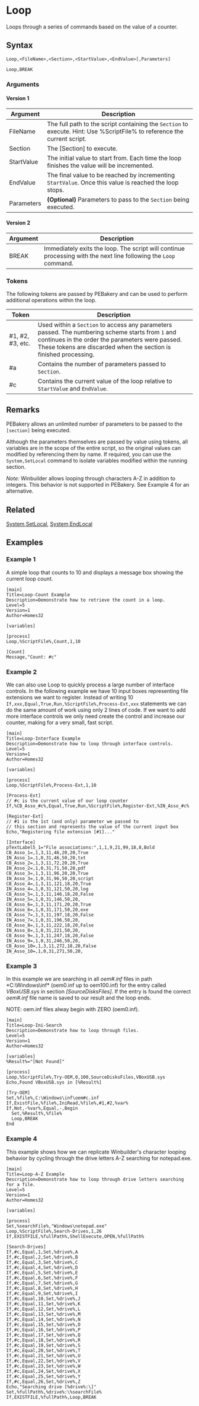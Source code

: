 # Loop

Loops through a series of commands based on the value of a counter.

## Syntax

```pebakery
Loop,<FileName>,<Section>,<StartValue>,<EndValue>[,Parameters]
```

```pebakery
Loop,BREAK
```

### Arguments

#### Version 1

| Argument | Description |
| --- | --- |
| FileName | The full path to the script containing the `Section` to execute. Hint: Use %ScriptFile% to reference the current script. |
| Section | The [Section] to execute. |
| StartValue | The initial value to start from. Each time the loop finishes the value will be incremented. |
| EndValue |  The final value to be reached by incrementing `StartValue`. Once this value is reached the loop stops. |
| Parameters | **(Optional)** Parameters to pass to the `Section` being executed. |

#### Version 2

| Argument | Description |
| --- | --- |
| BREAK | Immediately exits the loop. The script will continue processing with the next line following the `Loop` command. |

### Tokens

The following tokens are passed by PEBakery and can be used to perform additional operations within the loop.

| Token | Description |
| --- | --- |
| #1, #2, #3, etc. | Used within a `Section` to access any parameters passed. The numbering scheme starts from `1` and continues in the order the parameters were passed. These tokens are discarded when the section is finished processing. |
| #a | Contains the number of parameters passed to `Section`. |
| #c | Contains the current value of the loop relative to `StartValue` and `EndValue`. |

## Remarks

PEBakery allows an unlimited number of parameters to be passed to the `[section]` being executed.

Although the parameters themselves are passed by value using tokens, all variables are in the scope of the entire script, so the original values can modified by referencing them by name. If required, you can use the `System,SetLocal` command to isolate variables modified within the running section.

*Note:* Winbuilder allows looping through characters A-Z in addition to integers. This behavior is not supported in PEBakery. See Example 4 for an alternative.

## Related

[System,SetLocal](../12_System/SetLocal.md), [System,EndLocal](../12_System/EndLocal.md)

## Examples

### Example 1

A simple loop that counts to 10 and displays a message box showing the current loop count.

```pebakery
[main]
Title=Loop-Count Example
Description=Demonstrate how to retrieve the count in a loop.
Level=5
Version=1
Author=Homes32

[variables]

[process]
Loop,%ScriptFile%,Count,1,10

[Count]
Message,"Count: #c"
```

### Example 2

We can also use Loop to quickly process a large number of interface controls. In the following example we have 10 input boxes representing file extensions we want to register. Instead of writing 10 `If,xxx,Equal,True,Run,%ScriptFile%,Process-Ext,xxx` statements we can do the same amount of work using only 2 lines of code. If we want to add more interface controls we only need create the control and increase our counter, making for a very small, fast script.

```pebakery
[main]
Title=Loop-Interface Example
Description=Demonstrate how to loop through interface controls.
Level=5
Version=1
Author=Homes32

[variables]

[process]
Loop,%ScriptFile%,Process-Ext,1,10

[Process-Ext]
// #c is the current value of our loop counter
If,%CB_Asso_#c%,Equal,True,Run,%ScriptFile%,Register-Ext,%IN_Asso_#c%

[Register-Ext]
// #1 is the 1st (and only) parameter we passed to
// this section and represents the value of the current input box
Echo,"Registering file extension [#1]..."

[Interface]
pTextLabel5_1="File associations:",1,1,9,21,99,18,8,Bold
CB_Asso_1=,1,3,11,46,20,20,True
IN_Asso_1=,1,0,31,46,50,20,txt
CB_Asso_2=,1,3,11,72,20,20,True
IN_Asso_2=,1,0,31,71,50,20,pdf
CB_Asso_3=,1,3,11,96,20,20,True
IN_Asso_3=,1,0,31,96,50,20,script
CB_Asso_4=,1,3,11,121,18,20,True
IN_Asso_4=,1,0,31,121,50,20,log
CB_Asso_5=,1,3,11,146,18,20,False
IN_Asso_5=,1,0,31,146,50,20,
CB_Asso_6=,1,3,11,171,20,20,True
IN_Asso_6=,1,0,31,171,50,20,exe
CB_Asso_7=,1,3,11,197,18,20,False
IN_Asso_7=,1,0,31,196,50,20,
CB_Asso_8=,1,3,11,222,18,20,False
IN_Asso_8=,1,0,31,221,50,20,
CB_Asso_9=,1,3,11,247,18,20,False
IN_Asso_9=,1,0,31,246,50,20,
CB_Asso_10=,1,3,11,272,18,20,False
IN_Asso_10=,1,0,31,271,50,20,
```

### Example 3

In this example we are searching in all *oem#.inf* files in path *C:\Windows\inf\* (oem0.inf up to oem100.inf) for the entry called *VBoxUSB.sys* in section *[SourceDisksFiles]*. If the entry is found the correct *oem#.inf* file name is saved to our result and the loop ends.

NOTE: oem.inf files alway begin with ZERO (oem0.inf).

```pebakery
[main]
Title=Loop-Ini-Search
Description=Demonstrate how to loop through files.
Level=5
Version=1
Author=Homes32

[variables]
%Result%="[Not Found]"

[process]
Loop,%ScriptFile%,Try-OEM,0,100,SourceDisksFiles,VBoxUSB.sys
Echo,Found VBoxUSB.sys in [%Result%]

[Try-OEM]
Set,%file%,C:\Windows\inf\oem#c.inf
If,ExistFile,%file%,IniRead,%file%,#1,#2,%var%
If,Not,-%var%,Equal,-,Begin
  Set,%Result%,%file%
  Loop,BREAK
End
```

### Example 4

This example shows how we can replicate Winbuilder's character looping behavior by cycling through the drive letters A-Z  searching for notepad.exe.

```pebakery
[main]
Title=Loop-A-Z Example
Description=Demonstrate how to loop through drive letters searching for a file.
Level=5
Version=1
Author=Homes32

[variables]

[process]
Set,%searchFile%,"Windows\notepad.exe"
Loop,%ScriptFile%,Search-Drives,1,26
If,EXISTFILE,%fullPath%,ShellExecute,OPEN,%fullPath%

[Search-Drives]
If,#c,Equal,1,Set,%drive%,A
If,#c,Equal,2,Set,%drive%,B
If,#c,Equal,3,Set,%drive%,C
If,#c,Equal,4,Set,%drive%,D
If,#c,Equal,5,Set,%drive%,E
If,#c,Equal,6,Set,%drive%,F
If,#c,Equal,7,Set,%drive%,G
If,#c,Equal,8,Set,%drive%,H
If,#c,Equal,9,Set,%drive%,I
If,#c,Equal,10,Set,%drive%,J
If,#c,Equal,11,Set,%drive%,K
If,#c,Equal,12,Set,%drive%,L
If,#c,Equal,13,Set,%drive%,M
If,#c,Equal,14,Set,%drive%,N
If,#c,Equal,15,Set,%drive%,O
If,#c,Equal,16,Set,%drive%,P
If,#c,Equal,17,Set,%drive%,Q
If,#c,Equal,18,Set,%drive%,R
If,#c,Equal,19,Set,%drive%,S
If,#c,Equal,20,Set,%drive%,T
If,#c,Equal,21,Set,%drive%,U
If,#c,Equal,22,Set,%drive%,V
If,#c,Equal,23,Set,%drive%,W
If,#c,Equal,24,Set,%drive%,X
If,#c,Equal,25,Set,%drive%,Y
If,#c,Equal,26,Set,%drive%,Z
Echo,"Searching drive [%drive%:\]"
Set,%fullPath%,%drive%:\%searchFile%
If,EXISTFILE,%fullPath%,Loop,BREAK
```